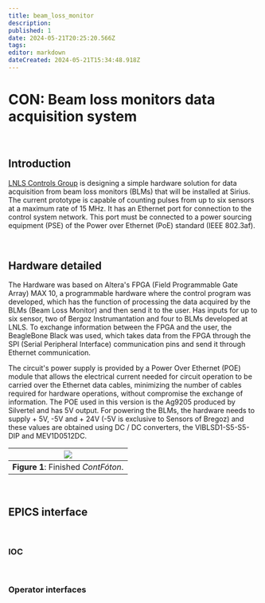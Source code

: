 ```yaml
---
title: beam_loss_monitor
description: 
published: 1
date: 2024-05-21T20:25:20.566Z
tags: 
editor: markdown
dateCreated: 2024-05-21T15:34:48.918Z
---
```


# CON: Beam loss monitors data acquisition system

<br>

## Introduction

[LNLS Controls Group](/Machine/Groups/CON) is designing a simple hardware solution for data acquisition from beam loss monitors (BLMs) that will be installed at Sirius. The current prototype is capable of counting pulses from up to six sensors at a maximum rate of 15 MHz. It has an Ethernet port for connection to the control system network. This port must be connected to a power sourcing equipment (PSE) of the Power over Ethernet (PoE) standard (IEEE 802.3af).

<br>

## Hardware detailed

The Hardware was based on Altera's FPGA (Field Programmable Gate Array) MAX 10, a programmable hardware where the control program was developed, which has the function of processing the data acquired by the BLMs (Beam Loss Monitor) and then send it to the user.
Has inputs for up to six sensor, two of Bergoz Instrumantation and four to BLMs developed at LNLS. 
To exchange information between the FPGA and the user, the BeagleBone Black was used, which takes data from the FPGA through the SPI (Serial Peripheral Interface) communication pins and send it  through Ethernet communication.

The circuit's power supply is provided by a Power Over Ethernet (POE) module that allows the electrical current needed for circuit operation to be carried over the Ethernet data cables, minimizing the number of cables required for hardware operations, without compromise the exchange of information. The POE used in this version is the Ag9205 produced by Silvertel and has 5V output. For powering the BLMs, the hardware needs to supply + 5V, -5V and + 24V (-5V is exclusive to Sensors of Bregoz) and these values are obtained using DC / DC converters, the VIBLSD1-S5-S5-DIP and MEV1D0512DC.


|![](/img/groups/con/beam_loss_monitor/ContFóton.jpg)|
|-|
|**Figure 1**: Finished *ContFóton*.|

<br>

## EPICS interface

<br>

### IOC

<br>

### Operator interfaces
